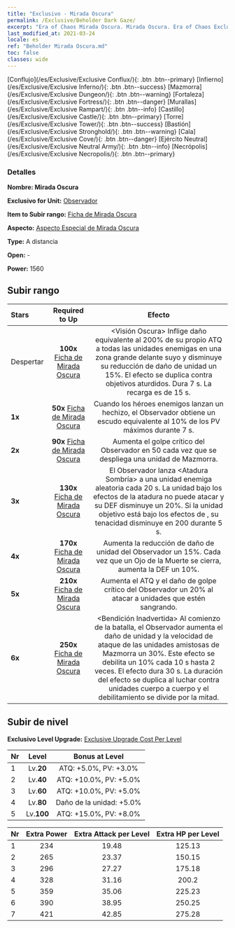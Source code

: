 ```yaml
---
title: "Exclusivo - Mirada Oscura"
permalink: /Exclusive/Beholder Dark Gaze/
excerpt: "Era of Chaos Mirada Oscura. Mirada Oscura. Era of Chaos Exclusivo Mirada Oscura. Observador Exclusivo."
last_modified_at: 2021-03-24
locale: es
ref: "Beholder Mirada Oscura.md"
toc: false
classes: wide
---
```

 [Conflujo](/es/Exclusive/Exclusive Conflux/){: .btn .btn--primary} [Infierno](/es/Exclusive/Exclusive Inferno/){: .btn .btn--success} [Mazmorra](/es/Exclusive/Exclusive Dungeon/){: .btn .btn--warning} [Fortaleza](/es/Exclusive/Exclusive Fortress/){: .btn .btn--danger} [Murallas](/es/Exclusive/Exclusive Rampart/){: .btn .btn--info} [Castillo](/es/Exclusive/Exclusive Castle/){: .btn .btn--primary} [Torre](/es/Exclusive/Exclusive Tower/){: .btn .btn--success} [Bastión](/es/Exclusive/Exclusive Stronghold/){: .btn .btn--warning} [Cala](/es/Exclusive/Exclusive Cove/){: .btn .btn--danger} [Ejército Neutral](/es/Exclusive/Exclusive Neutral Army/){: .btn .btn--info} [Necrópolis](/es/Exclusive/Exclusive Necropolis/){: .btn .btn--primary} 

### Detalles
 **Nombre: Mirada Oscura** 

 **Exclusivo for Unit:** [Observador](/es/units/Beholder/) 

 **Item to Subir rango:** [Ficha de Mirada Oscura](/es/Items/con_990/)

 **Aspecto:** [Aspecto Especial de Mirada Oscura](/es/Items/con_658/)

 **Type:** A distancia

 **Open:** -

 **Power:** 1560

## Subir rango

  |     Stars    |  Required to Up | Efecto |
  |:-------------|:---------------:|:---------------:|
  |  Despertar  | **100x** [Ficha de Mirada Oscura](/es/Items/con_990/) | <Visión Oscura> Inflige daño equivalente al 200% de su propio ATQ a todas las unidades enemigas en una zona grande delante suyo y disminuye su reducción de daño de unidad un 15%. El efecto se duplica contra objetivos aturdidos. Dura 7 s. La recarga es de 15 s. |
  | **1x** <i class="fas fa-star"/> | **50x** [Ficha de Mirada Oscura](/es/Items/con_990/) | Cuando los héroes enemigos lanzan un hechizo, el Observador obtiene un escudo equivalente al 10% de los PV máximos durante 7 s. |
  | **2x** <i class="fas fa-star"/> | **90x** [Ficha de Mirada Oscura](/es/Items/con_990/) | Aumenta el golpe crítico del Observador en 50 cada vez que se despliega una unidad de Mazmorra. |
  | **3x** <i class="fas fa-star"/> | **130x** [Ficha de Mirada Oscura](/es/Items/con_990/) | El Observador lanza <Atadura Sombría> a una unidad enemiga aleatoria cada 20 s. La unidad bajo los efectos de la atadura no puede atacar y su DEF disminuye un 20%. Si la unidad objetivo está bajo los efectos de <Control Mental>, su tenacidad disminuye en 200 durante 5 s. |
  | **4x** <i class="fas fa-star"/> | **170x** [Ficha de Mirada Oscura](/es/Items/con_990/) | Aumenta la reducción de daño de unidad del Observador un 15%. Cada vez que un Ojo de la Muerte se cierra, aumenta la DEF un 10%. |
  | **5x** <i class="fas fa-star"/> | **210x** [Ficha de Mirada Oscura](/es/Items/con_990/) | Aumenta el ATQ y el daño de golpe crítico del Observador un 20% al atacar a unidades que estén sangrando. |
  | **6x** <i class="fas fa-star"/> | **250x** [Ficha de Mirada Oscura](/es/Items/con_990/) | <Bendición Inadvertida> Al comienzo de la batalla, el Observador aumenta el daño de unidad y la velocidad de ataque de las unidades amistosas de Mazmorra un 30%. Este efecto se debilita un 10% cada 10 s hasta 2 veces. El efecto dura 30 s. La duración del efecto se duplica al luchar contra unidades cuerpo a cuerpo y el debilitamiento se divide por la mitad. |


## Subir de nivel
 **Exclusivo Level Upgrade:** [Exclusive Upgrade Cost Per Level](/Exclusive/ExclusiveUpgradeCostPerLevel/)

  |  Nr  |   Level  | Bonus at Level |
  |:-----|:--------:|:--------------:|
  | 1 | Lv.**20** | ATQ: +5.0%, PV: +3.0% |
  | 2 | Lv.**40** | ATQ: +10.0%, PV: +5.0% |
  | 3 | Lv.**60** | ATQ: +10.0%, PV: +5.0% |
  | 4 | Lv.**80** | Daño de la unidad: +5.0% |
  | 5 | Lv.**100** | ATQ: +15.0%, PV: +8.0% |


  |  Nr  |  Extra Power | Extra Attack per Level | Extra HP per Level |
  |:-----|:--------:|:--------:|:--------:|
  | 1 | 234 | 19.48 | 125.13 |
  | 2 | 265 | 23.37 | 150.15 |
  | 3 | 296 | 27.27 | 175.18 |
  | 4 | 328 | 31.16 | 200.2 |
  | 5 | 359 | 35.06 | 225.23 |
  | 6 | 390 | 38.95 | 250.25 |
  | 7 | 421 | 42.85 | 275.28 |


